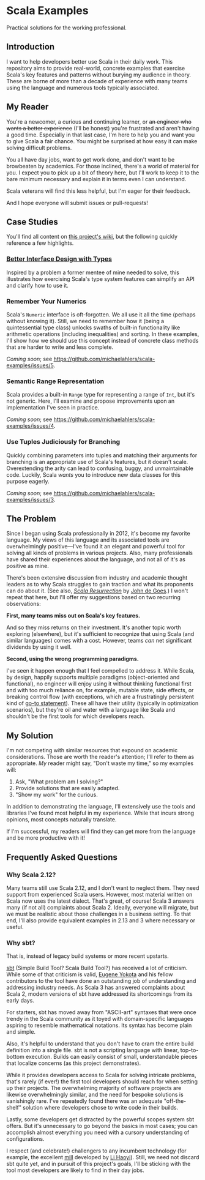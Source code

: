 # Scala Examples

Practical solutions for the working professional.

## Introduction

I want to help developers better use Scala in their daily work. This repository aims to provide real-world, concrete examples that exercise Scala's key features and patterns without burying my audience in theory. These are borne of more than a decade of experience with many teams using the language and numerous tools typically associated.

## My Reader

You're a newcomer, a curious and continuing learner, or ~~an engineer who wants a better experience~~ (I'll be honest) you're frustrated and aren't having a good time. Especially in that last case, I'm here to help you and want you to give Scala a fair chance. You might be surprised at how easy it can make solving difficult problems.

You all have day jobs, want to get work done, and don't want to be browbeaten by academics. For those inclined, there's a world of material for you. I expect you to pick up a bit of theory here, but I'll work to keep it to the bare minimum necessary and explain it in terms even I can understand.

Scala veterans will find this less helpful, but I'm eager for their feedback.

And I hope everyone will submit issues or pull-requests!

## Case Studies

You'll find all content on [this project's wiki](https://github.com/michaelahlers/scala-examples/wiki), but the following quickly reference a few highlights.

### [Better Interface Design with Types][case-study-better-interface-design-with-types]

Inspired by a problem a former mentee of mine needed to solve, this illustrates how exercising Scala's type system features can simplify an API and clarify how to use it.

### Remember Your Numerics

Scala's `Numeric` interface is oft-forgotten. We all use it all the time (perhaps without knowing it). Still, we need to remember how it (being a quintessential type class) unlocks swaths of built-in functionality like arithmetic operations (including inequalities) and sorting. In these examples, I'll show how we should use this concept instead of concrete class methods that are harder to write and less complete.

_Coming soon_; see https://github.com/michaelahlers/scala-examples/issues/5.

### Semantic Range Representation

Scala provides a built-in `Range` type for representing a range of `Int`, but it's not generic. Here, I'll examine and propose improvements upon an implementation I've seen in practice.

_Coming soon_; see https://github.com/michaelahlers/scala-examples/issues/4.

### Use Tuples Judiciously for Branching

Quickly combining parameters into tuples and matching their arguments for branching is an appropriate use of Scala's features, but it doesn't scale. Overextending the arity can lead to confusing, buggy, and unmaintainable code. Luckily, Scala _wants_ you to introduce new data classes for this purpose eagerly.

_Coming soon_; see https://github.com/michaelahlers/scala-examples/issues/3.

[case-study-better-interface-design-with-types]: ../../wiki/Case-Study:-Better-Interface-Design-with-Types

## The Problem

Since I began using Scala professionally in 2012, it's become my favorite language. My views of this language and its associated tools are overwhelmingly positive—I've found it an elegant and powerful tool for solving all kinds of problems in various projects. Also, many professionals have shared their experiences about the language, and not all of it's as positive as mine.

There's been extensive discussion from industry and academic thought leaders as to why Scala struggles to gain traction and what its proponents can do about it. (See also, [_Scala Resurrection_][john-de-goes-scala-resurrection] by [John de Goes][journal-john-de-goes].) I won't repeat that here, but I'll offer my suggestions based on two recurring observations:

[journal-john-de-goes]: https://degoes.net/
[john-de-goes-scala-resurrection]: https://degoes.net/articles/scala-resurrection

**First, many teams miss out on Scala's key features.**

And so they miss returns on their investment. It's another topic worth exploring (elsewhere), but it's sufficient to recognize that using Scala (and similar languages) comes with a cost. However, teams _can_ net significant dividends by using it well.

**Second, using the wrong programming paradigms.**

I've seen it happen enough that I feel compelled to address it. While Scala, by design, happily supports multiple paradigms (object-oriented and functional), no engineer will enjoy using it without thinking functional first and with too much reliance on, for example, mutable state, side effects, or breaking control flow (with exceptions, which are a frustratingly persistent kind of [go-to statement][wikipedia-considered-harmful]). These all have their utility (typically in optimization scenarios), but they're oil and water with a language like Scala and shouldn't be the first tools for which developers reach.

[wikipedia-considered-harmful]: https://en.wikipedia.org/wiki/Considered_harmful

## My Solution

I'm not competing with similar resources that expound on academic considerations. Those are worth the reader's attention; I'll refer to them as appropriate. _My_ reader might say, "Don't waste my time," so my examples will:

1. Ask, "What problem am I solving?"
1. Provide solutions that are easily adapted.
1. "Show my work" for the curious.

In addition to demonstrating the language, I'll extensively use the tools and libraries I've found most helpful in my experience. While that incurs strong opinions, most concepts naturally translate.

If I'm successful, my readers will find they can get more from the language and be more productive with it!

## Frequently Asked Questions

### Why Scala 2.12?

Many teams still use Scala 2.12, and I don't want to neglect them. They need support from experienced Scala users. However, most material written on Scala now uses the latest dialect. That's great, of course! Scala 3 answers many (if not all) complaints about Scala 2. Ideally, everyone will migrate, but we must be realistic about those challenges in a business setting. To that end, I'll also provide equivalent examples in 2.13 and 3 where necessary or useful.

### Why sbt?

That is, instead of legacy build systems or more recent upstarts.

[sbt][build-tool-sbt] (Simple Build Tool? Scala Build Tool?) has received a lot of criticism. While some of that criticism is valid, [Eugene Yokota][github-eugene-yokota] and his fellow contributors to the tool have done an outstanding job of understanding and addressing industry needs. As Scala 3 has answered complaints about Scala 2, modern versions of sbt have addressed its shortcomings from its early days.

For starters, sbt has moved away from "ASCII-art" syntaxes that were once trendy in the Scala community as it toyed with domain-specific languages aspiring to resemble mathematical notations. Its syntax has become plain and simple.

Also, it's helpful to understand that you don't have to cram the entire build definition into a single file. sbt is not a scripting language with linear, top-to-bottom execution. Builds can easily consist of small, understandable pieces that localize concerns (as this project demonstrates).

While it provides developers access to Scala for solving intricate problems, that's rarely (if ever!) the first tool developers should reach for when setting up their projects. The overwhelming majority of software projects are likewise overwhelmingly similar, and the need for bespoke solutions is vanishingly rare. I've repeatedly found there was an adequate "off-the-shelf" solution where developers chose to write code in their builds.

Lastly, some developers get distracted by the powerful scopes system sbt offers. But it's unnecessary to go beyond the basics in most cases; you can accomplish almost everything you need with a cursory understanding of configurations.

I respect (and celebrate!) challengers to any incumbent technology (for example, the excellent [mill][build-tool-mill] developed by [Li Haoyi][journal-li-haoyi]). Still, we need not discard sbt quite yet, and in pursuit of this project's goals, I'll be sticking with the tool most developers are likely to find in their day jobs.

[build-tool-mill]: https://github.com/com-lihaoyi/mill

[build-tool-sbt]: https://www.scala-sbt.org/

[github-eugene-yokota]: https://github.com/eed3si9n

[journal-li-haoyi]: https://www.lihaoyi.com/
